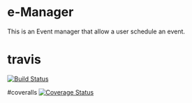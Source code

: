 # e-Manager
This is an Event manager that allow a user schedule an event.

# travis 
[![Build Status](https://travis-ci.org/TMDav007/e-Manager.svg?branch=develop)](https://travis-ci.org/TMDav007/e-Manager)

#coveralls
[![Coverage Status](https://coveralls.io/repos/github/TMDav007/e-Manager/badge.svg?branch=develop)](https://coveralls.io/github/TMDav007/e-Manager?branch=develop)